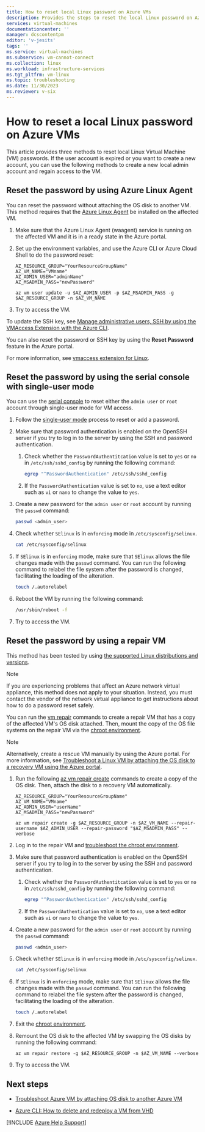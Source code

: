 ```yaml
---
title: How to reset local Linux password on Azure VMs
description: Provides the steps to reset the local Linux password on Azure VMs.
services: virtual-machines
documentationcenter: ''
manager: dcscontentpm
editor: 'v-jesits'
tags: ''
ms.service: virtual-machines
ms.subservice: vm-cannot-connect
ms.collection: linux
ms.workload: infrastructure-services
ms.tgt_pltfrm: vm-linux
ms.topic: troubleshooting
ms.date: 11/30/2023
ms.reviewer: v-six
---
```


# How to reset a local Linux password on Azure VMs

This article provides three methods to reset local Linux Virtual Machine (VM) passwords. If the user account is expired or you want to create a new account, you can use the following methods to create a new local admin account and regain access to the VM.

## Reset the password by using Azure Linux Agent

You can reset the password without attaching the OS disk to another VM. This method requires that the [Azure Linux Agent](/azure/virtual-machines/extensions/agent-linux) be installed on the affected VM.

1. Make sure that the Azure Linux Agent (waagent) service is running on the affected VM and it is in a ready state in the Azure portal.

2. Set up the environment variables, and use the Azure CLI or Azure Cloud Shell to do the password reset:

    ```azurecli
    AZ_RESOURCE_GROUP="YourResourceGroupName"
    AZ_VM_NAME="VMname"
    AZ_ADMIN_USER="adminName"
    AZ_MSADMIN_PASS="newPassword"

    az vm user update -u $AZ_ADMIN_USER -p $AZ_MSADMIN_PASS -g $AZ_RESOURCE_GROUP -n $AZ_VM_NAME
    ```

3. Try to access the VM.

To update the SSH key, see [Manage administrative users, SSH by using the VMAccess Extension with the Azure CLI](/azure/virtual-machines/extensions/vmaccess#update-ssh-key).

You can also reset the password or SSH key by using the **Reset Password** feature in the Azure portal.

For more information, see [vmaccess extension for Linux](/azure/virtual-machines/extensions/vmaccess).

## Reset the password by using the serial console with single-user mode

You can use the [serial console](serial-console-linux.md) to reset either the `admin user` or `root` account through single-user mode for VM access.

1. Follow the [single-user mode](serial-console-grub-single-user-mode.md) process to reset or add a password.

2. Make sure that password authentication is enabled on the OpenSSH server if you try to log in to the server by using the SSH and password authentication.

    1. Check whether the `PasswordAuthentitcation` value is set to `yes` or `no` in `/etc/ssh/sshd_config` by running the following command:

        ```bash
        egrep "^PasswordAuthentication" /etc/ssh/sshd_config
        ```

    1. If the `PasswordAuthentication` value is set to `no`, use a text editor such as `vi` or `nano` to change the value to `yes`.

3. Create a new password for the `admin user` or `root` account by running the `passwd` command:

    ```bash
    passwd <admin_user>
    ```

4. Check whether `SElinux` is in `enforcing` mode in `/etc/sysconfig/selinux`.

    ```bash
    cat /etc/sysconfig/selinux
    ```

5. If `SElinux` is in `enforcing` mode, make sure that `SElinux` allows the file changes made with the `passwd` command. You can run the following command to relabel the file system after the password is changed, facilitating the loading of the alteration.

    ```bash
    touch /.autorelabel
    ```

6. Reboot the VM by running the following command:

    ```bash
    /usr/sbin/reboot -f
    ```

7. Try to access the VM.

## Reset the password by using a repair VM

This method has been tested by using [the supported Linux distributions and versions](/azure/virtual-machines/linux/endorsed-distros).

> [!NOTE]
> If you are experiencing problems that affect an Azure network virtual appliance, this method does not apply to your situation. Instead, you must contact the vendor of the network virtual appliance to get instructions about how to do a password reset safely.

You can run the [vm repair](/cli/azure/vm/repair) commands to create a repair VM that has a copy of the affected VM's OS disk attached. Then, mount the copy of the OS file systems on the repair VM via the [chroot environment](chroot-environment-linux.md).

> [!NOTE]
> Alternatively, create a rescue VM manually by using the Azure portal. For more information, see [Troubleshoot a Linux VM by attaching the OS disk to a recovery VM using the Azure portal](troubleshoot-recovery-disks-portal-linux.md).

1. Run the following [az vm repair create](/cli/azure/vm/repair) commands to create a copy of the OS disk. Then, attach the disk to a recovery VM automatically.

    ```azurecli
    AZ_RESOURCE_GROUP="YourResourceGroupName"
    AZ_VM_NAME="VMname"
    AZ_ADMIN_USER="userName"
    AZ_MSADMIN_PASS="newPassword"

    az vm repair create -g $AZ_RESOURCE_GROUP -n $AZ_VM_NAME --repair-username $AZ_ADMIN_USER --repair-password "$AZ_MSADMIN_PASS" --verbose
    ```

2. Log in to the repair VM and [troubleshoot the chroot environment](chroot-environment-linux.md).

3. Make sure that password authentication is enabled on the OpenSSH server if you try to log in to the server by using the SSH and password authentication.

    1. Check whether the `PasswordAuthentitcation` value is set to `yes` or `no` in `/etc/ssh/sshd_config` by running the following command:

        ```bash
        egrep "^PasswordAuthentication" /etc/ssh/sshd_config
        ```

    1. If the `PasswordAuthentication` value is set to `no`, use a text editor such as `vi` or `nano` to change the value to `yes`.

4. Create a new password for the `admin user` or `root` account by running the `passwd` command:

    ```bash
    passwd <admin_user>
    ```

5. Check whether `SElinux` is in `enforcing` mode in `/etc/sysconfig/selinux`.

    ```bash
    cat /etc/sysconfig/selinux
    ```

6. If `SElinux` is in `enforcing` mode, make sure that `SElinux` allows the file changes made with the `passwd` command. You can run the following command to relabel the file system after the password is changed, facilitating the loading of the alteration.

    ```bash
    touch /.autorelabel
    ```

7. Exit the [chroot environment](chroot-environment-linux.md).

8. Remount the OS disk to the affected VM by swapping the OS disks by running the following command:

    ```azurecli
    az vm repair restore -g $AZ_RESOURCE_GROUP -n $AZ_VM_NAME --verbose
    ```

9. Try to access the VM.

## Next steps

* [Troubleshoot Azure VM by attaching OS disk to another Azure VM](https://social.technet.microsoft.com/wiki/contents/articles/18710.troubleshoot-azure-vm-by-attaching-os-disk-to-another-azure-vm.aspx)

* [Azure CLI: How to delete and redeploy a VM from VHD](/archive/blogs/linuxonazure/azure-cli-how-to-delete-and-re-deploy-a-vm-from-vhd)

[!INCLUDE [Azure Help Support](../../includes/azure-help-support.md)]
